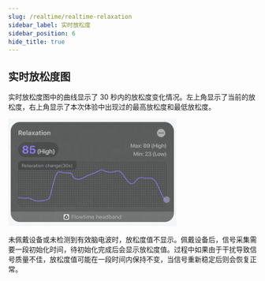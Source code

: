 ```yaml
---
slug: /realtime/realtime-relaxation
sidebar_label: 实时放松度
sidebar_position: 6
hide_title: true
---
```


## 实时放松度图

实时放松度图中的曲线显示了 30 秒内的放松度变化情况。左上角显示了当前的放松度，右上角显示了本次体验中出现过的最高放松度和最低放松度。

![实时放松度图](Image1/26.PNG)

未佩戴设备或未检测到有效脑电波时，放松度值不显示。佩戴设备后，信号采集需要一段初始化时间，待初始化完成后会显示放松度值。过程中如果由于干扰导致信号质量不佳，放松度值可能在一段时间内保持不变，当信号重新稳定后则会恢复正常。

